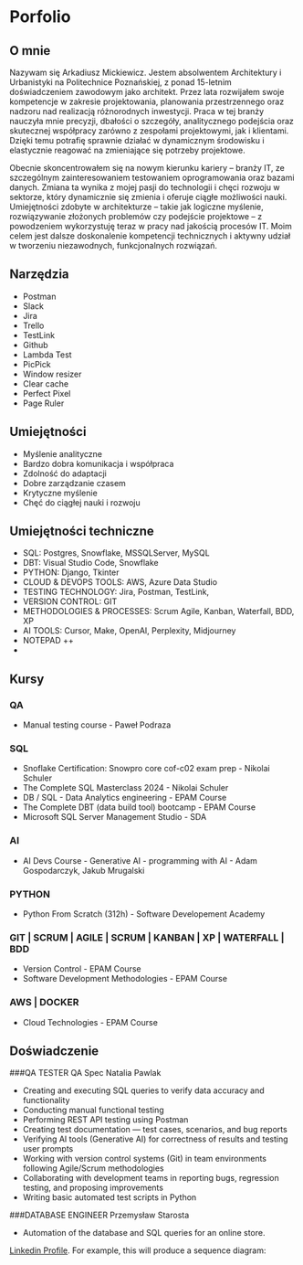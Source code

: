 # Porfolio
## O mnie

Nazywam się Arkadiusz Mickiewicz. Jestem absolwentem Architektury i Urbanistyki na Politechnice Poznańskiej, z ponad 15-letnim doświadczeniem zawodowym jako architekt. Przez lata rozwijałem swoje kompetencje w zakresie projektowania, planowania przestrzennego oraz nadzoru nad realizacją różnorodnych inwestycji. Praca w tej branży nauczyła mnie precyzji, dbałości o szczegóły, analitycznego podejścia oraz skutecznej współpracy zarówno z zespołami projektowymi, jak i klientami. Dzięki temu potrafię sprawnie działać w dynamicznym środowisku i elastycznie reagować na zmieniające się potrzeby projektowe.

Obecnie skoncentrowałem się na nowym kierunku kariery – branży IT, ze szczególnym zainteresowaniem testowaniem oprogramowania oraz bazami danych. Zmiana ta wynika z mojej pasji do technologii i chęci rozwoju w sektorze, który dynamicznie się zmienia i oferuje ciągłe możliwości nauki. Umiejętności zdobyte w architekturze – takie jak logiczne myślenie, rozwiązywanie złożonych problemów czy podejście projektowe – z powodzeniem wykorzystuję teraz w pracy nad jakością procesów IT. Moim celem jest dalsze doskonalenie kompetencji technicznych i aktywny udział w tworzeniu niezawodnych, funkcjonalnych rozwiązań.


## Narzędzia
- Postman
- Slack
- Jira
- Trello
- TestLink
- Github
- Lambda Test
- PicPick
- Window resizer
- Clear cache
- Perfect Pixel
- Page Ruler

## Umiejętności
- Myślenie analityczne
- Bardzo dobra komunikacja i współpraca
- Zdolność do adaptacji
- Dobre zarządzanie czasem
- Krytyczne myślenie
- Chęć do ciągłej nauki i rozwoju

## Umiejętności techniczne
- SQL: Postgres, Snowflake, MSSQLServer, MySQL
- DBT: Visual Studio Code, Snowflake
- PYTHON: Django, Tkinter
- CLOUD & DEVOPS TOOLS: AWS, Azure Data Studio
- TESTING TECHNOLOGY: Jira, Postman, TestLink, 
- VERSION CONTROL: GIT
- METHODOLOGIES & PROCESSES: Scrum Agile, Kanban, Waterfall, BDD, XP
- AI TOOLS: Cursor, Make, OpenAI, Perplexity, Midjourney
- NOTEPAD ++
- 

## Kursy
### QA
- Manual testing course - Paweł Podraza

### SQL
- Snoflake Certification: Snowpro core cof-c02 exam prep - Nikolai Schuler	
- The Complete SQL Masterclass 2024 - Nikolai Schuler
- DB / SQL - Data Analytics engineering - EPAM Course
- The Complete DBT (data build tool) bootcamp - EPAM Course
- Microsoft SQL Server Management Studio - SDA

### AI
- AI Devs Course - Generative AI - programming with AI - Adam Gospodarczyk, Jakub Mrugalski

### PYTHON
- Python From Scratch (312h) - Software Developement Academy

### GIT | SCRUM | AGILE | SCRUM | KANBAN | XP | WATERFALL | BDD
- Version Control - EPAM Course
- Software Development Methodologies - EPAM Course	

### AWS | DOCKER
- Cloud Technologies - EPAM Course

## Doświadczenie
###QA TESTER
QA Spec Natalia Pawlak			
- Creating and executing SQL queries to verify data accuracy and functionality
- Conducting manual functional testing
- Performing REST API testing using Postman
- Creating test documentation — test cases, scenarios, and bug reports
- Verifying AI tools (Generative AI) for correctness of results and testing user prompts
- Working with version control systems (Git) in team environments following Agile/Scrum methodologies
- Collaborating with development teams in reporting bugs, regression testing, and proposing improvements
- Writing basic automated test scripts in Python

###DATABASE ENGINEER
Przemysław Starosta
- Automation of the database and SQL queries for an online store.



[Linkedin Profile](https://www.linkedin.com/in/armick). For example, this will produce a sequence diagram:
